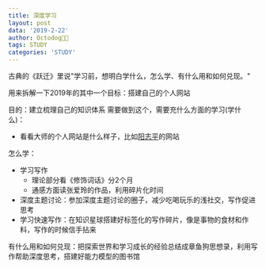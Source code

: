 ```yaml
---
title: 深度学习
layout: post
data: '2019-2-22'
author: Octodog🐙🐶
tags: STUDY
categories: 'STUDY'
---
```


古典的《跃迁》里说"学习前，想明白学什么，怎么学、有什么用和如何兑现。"

用来拆解一下2019年的其中一个目标：搭建自己的个人网站

目的：建立梳理自己的知识体系
需要做到这个，需要充什么方面的学习(学什么)：
- 看看大师的个人网站是什么样子，比如[阳志平](https://www.yangzhiping.com/)的网站


怎么学：
- 学习写作
	- 理论部分看《修饰词话》分2个月
	- 通感方面读张爱玲的作品，利用碎片化时间
- 深度主题讨论：参加深度主题讨论的圈子，减少吃喝玩乐的浅社交，写作促进思考
- 学习快速写作：在知识星球搭建好标签化的写作碎片，像是事物的食材和作料，写作的时候信手拈来

有什么用和如何兑现：把探索世界和学习成长的经验总结成章鱼狗思想录，利用写作帮助深度思考，搭建好能力模型的图书馆